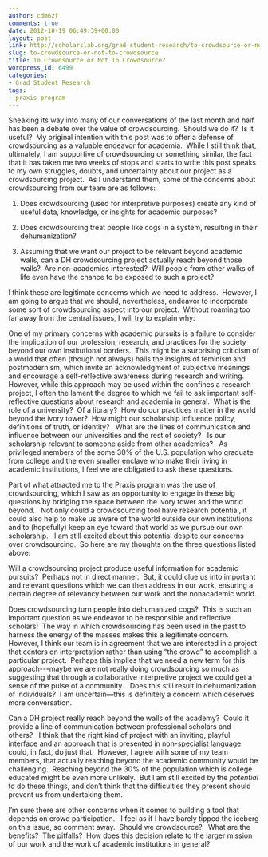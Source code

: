 ```yaml
---
author: cdm6zf
comments: true
date: 2012-10-19 06:49:39+00:00
layout: post
link: http://scholarslab.org/grad-student-research/to-crowdsource-or-not-to-crowdsource/
slug: to-crowdsource-or-not-to-crowdsource
title: To Crowdsource or Not To Crowdsource?
wordpress_id: 6499
categories:
- Grad Student Research
tags:
- praxis program
---
```


Sneaking its way into many of our conversations of the last month and half has been a debate over the value of crowdsourcing.  Should we do it?  Is it useful?  My original intention with this post was to offer a defense of crowdsourcing as a valuable endeavor for academia.  While I still think that, ultimately, I am supportive of crowdsourcing or something similar, the fact that it has taken me two weeks of stops and starts to write this post speaks to my own struggles, doubts, and uncertainty about our project as a crowdsourcing project.  As I understand them, some of the concerns about crowdsourcing from our team are as follows:



	
  1. Does crowdsourcing (used for interpretive purposes) create any kind of useful data, knowledge, or insights for academic purposes?

	
  2. Does crowdsourcing treat people like cogs in a system, resulting in their dehumanization?

	
  3. Assuming that we want our project to be relevant beyond academic walls, can a DH crowdsourcing project actually reach beyond those walls?  Are non-academics interested?  Will people from other walks of life even have the chance to be exposed to such a project?


I think these are legitimate concerns which we need to address.  However, I am going to argue that we should, nevertheless, endeavor to incorporate some sort of crowdsourcing aspect into our project.  Without roaming too far away from the central issues, I will try to explain why:

One of my primary concerns with academic pursuits is a failure to consider the implication of our profession, research, and practices for the society beyond our own institutional borders.  This might be a surprising criticism of a world that often (though not always) hails the insights of feminism and postmodernism, which invite an acknowledgment of subjective meanings and encourage a self-reflective awareness during research and writing.  However, while this approach may be used within the confines a research project, I often the lament the degree to which we fail to ask important self-reflective questions about research and academia in general.  What is the role of a university?  Of a library?  How do our practices matter in the world beyond the ivory tower?  How might our scholarship influence policy, definitions of truth, or identity?   What are the lines of communication and influence between our universities and the rest of society?   Is our scholarship relevant to someone aside from other academics?   As privileged members of the some 30% of the U.S. population who graduate from college and the even smaller enclave who make their living in academic institutions, I feel we are obligated to ask these questions.

Part of what attracted me to the Praxis program was the use of crowdsourcing, which I saw as an opportunity to engage in these big questions by bridging the space between the ivory tower and the world beyond.   Not only could a crowdsourcing tool have research potential, it could also help to make us aware of the world outside our own institutions and to (hopefully) keep an eye toward that world as we pursue our own scholarship.   I am still excited about this potential despite our concerns over crowdsourcing.  So here are my thoughts on the three questions listed above:

Will a crowdsourcing project produce useful information for academic pursuits?  Perhaps not in direct manner.  But, it could clue us into important and relevant questions which we can then address in our work, ensuring a certain degree of relevancy between our work and the nonacademic world.

Does crowdsourcing turn people into dehumanized cogs?  This is such an important question as we endeavor to be responsible and reflective scholars!  The way in which crowdsourcing has been used in the past to harness the energy of the masses makes this a legitimate concern.  However, I think our team is in agreement that we are interested in a project that centers on interpretation rather than using “the crowd” to accomplish a particular project.  Perhaps this implies that we need a new term for this approach---maybe we are not really doing crowdsourcing so much as suggesting that through a collaborative interpretive project we could get a sense of the pulse of a community.   Does this still result in dehumanization of individuals?  I am uncertain—this is definitely a concern which deserves more conversation.

Can a DH project really reach beyond the walls of the academy?  Could it provide a line of communication between professional scholars and others?   I think that the right kind of project with an inviting, playful interface and an approach that is presented in non-specialist language could, in fact, do just that.  However, I agree with some of my team members, that actually reaching beyond the academic community would be challenging.  Reaching beyond the 30% of the population which is college educated might be even more unlikely.  But I am still excited by the _potential_ to do these things, and don’t think that the difficulties they present should prevent us from undertaking them.

I’m sure there are other concerns when it comes to building a tool that depends on crowd participation.   I feel as if I have barely tipped the iceberg on this issue, so comment away.  Should we crowdsource?   What are the benefits?  The pitfalls?  How does this decision relate to the larger mission of our work and the work of academic institutions in general?
